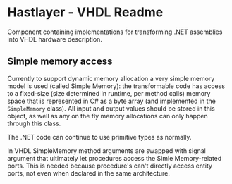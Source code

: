 # Hastlayer - VHDL Readme



Component containing implementations for transforming .NET assemblies into VHDL hardware description.


## Simple memory access

Currently to support dynamic memory allocation a very simple memory model is used (called Simple Memory): the transformable code has access to a fixed-size (size determined in runtime, per method calls) memory space that is represented in C# as a byte array (and implemented in the `SimpleMemory` class). All input and output values should be stored in this object, as well as any on the fly memory allocations can only happen through this class.

The .NET code can continue to use primitive types as normally.

In VHDL SimpleMemory method arguments are swapped with signal argument that ultimately let procedures access the Simle Memory-related ports. This is needed because procedure's can't directly access entity ports, not even when declared in the same architecture.